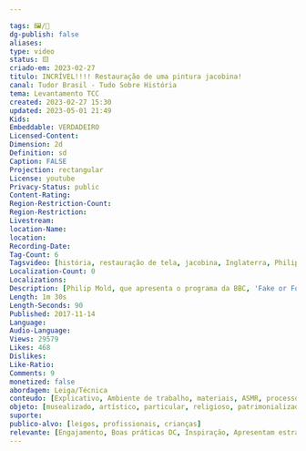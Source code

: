 ```yaml
---

tags: 🖼️/🎥️
dg-publish: false
aliases: 
type: video
status: 🟨️ 
criado-em: 2023-02-27
titulo: INCRÍVEL!!!! Restauração de uma pintura jacobina!
canal: Tudor Brasil - Tudo Sobre História
tema: Levantamento TCC 
created: 2023-02-27 15:30
updated: 2023-05-01 21:49
Kids: 
Embeddable: VERDADEIRO
Licensed-Content: 
Dimension: 2d
Definition: sd
Caption: FALSE
Projection: rectangular
License: youtube
Privacy-Status: public
Content-Rating: 
Region-Restriction-Count: 
Region-Restriction: 
Livestream: 
location-Name: 
location: 
Recording-Date: 
Tag-Count: 6
Tagsvideo: [história, restauração de tela, jacobina, Inglaterra, Philip Mold, Tudor]
Localization-Count: 0
Localizations: 
Description: [Philip Mold, que apresenta o programa da BBC, 'Fake or Fortune', recentemente compartilhou em seu Twitter um vídeo onde mostra a restauração de um retrato datado do século XVII, a partir da remoção do escurecido e envelhecido verniz da tela, com o uso de um tipo de gel que remove impurezas, mas mantém a cor e aspecto natural da tela. O produto consiste em uma mistura de gel e solvente que é aplicada na superfície da tela, onde podemos ver uma dama do período jacobino. Segundo Mold, a mulher não identificada tinha 36 anos e foi pintada em 1617. Ele continua com suas pesquisas a respeito do quadro, e seu vídeo teve mais de 150 mil compartilhamentos!]
Length: 1m 30s
Length-Seconds: 90
Published: 2017-11-14
Language: 
Audio-Language: 
Views: 29579
Likes: 468
Dislikes: 
Like-Ratio: 
Comments: 9
monetized: false
abordagem: Leiga/Técnica
conteudo: [Explicativo, Ambiente de trabalho, materiais, ASMR, processos]
objeto: [musealizado, artístico, particular, religioso, patrimonializado, histórico]
suporte:
publico-alvo: [leigos, profissionais, crianças]
relevante: [Engajamento, Boas práticas DC, Inspiração, Apresentam estratégias de DC, Inovações, cibercultura]
---
```

